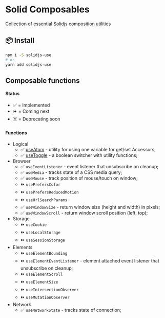 # Solid Composables

Collection of essential Solidjs composition utilities

## 📦 Install

```bash
npm i -S solidjs-use
# or
yarn add solidjs-use
```

## Composable functions

#### Status

- ✅ = Implemented
- ⏩ = Coming next
- ☠️ = Deprecating soon

#### Functions

- Logical
    - ✅ [useAtom](./packages/core/src/logical/use-atom) - utility for using one variable for get/set Accessors;
    - ✅ [useToggle](./packages/core/src/logical/use-toggle) - a boolean switcher with utility functions;
- Browser
    - ✅ `useEventListener` - event listener that unsubscribe on cleanup;
    - ✅ `useMedia` - tracks state of a CSS media query;
    - ✅ `useMouse` - track position of mouse/touch on window;
    - ⏩ `usePrefersColor`
    - ⏩ `usePrefersReducedMotion`
    - ⏩ `useUrlSearchParams`
    - ✅ `useWindowSize` - return window size (height and width) in pixels;
    - ✅ `useWindowScroll` - return window scroll position (left, top);
- Storage
    - ⏩ `useCookie`
    - ⏩ `useLocalStorage`
    - ⏩ `useSessionStorage`
- Elements
    - ⏩ `useElementBounding`
    - ⏩ `useElementEventListener` - element attached event listener that unsubscribe on cleanup;
    - ⏩ `useElementScroll`
    - ⏩ `useElementSize`
    - ⏩ `useIntersectionObserver`
    - ⏩ `useMutationObserver`
- Network
    - ✅ `useNetworkState` - tracks state of connection;